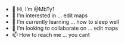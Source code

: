 - 👋 Hi, I’m @MbTy1
- 👀 I’m interested in ... edit maps
- 🌱 I’m currently learning ... how to sleep well
- 💞️ I’m looking to collaborate on ... edit maps
- 📫 How to reach me ... you cant

<!---
MbTy1/MbTy1 is a ✨ special ✨ repository because its `README.md` (this file) appears on your GitHub profile.
You can click the Preview link to take a look at your changes.
--->
